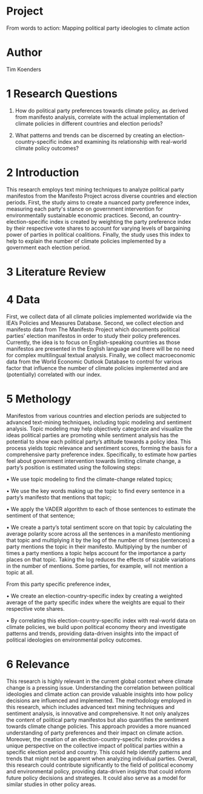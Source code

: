 # Project

From words to action: Mapping political party ideologies to climate action

# Author

Tim Koenders

# 1 Research Questions

1. How do political party preferences towards climate policy, as derived from manifesto analysis, correlate with the actual implementation of climate policies in different countries and election periods?

2. What patterns and trends can be discerned by creating an election-country-specific index and examining its relationship with real-world climate policy outcomes?

# 2 Introduction

This research employs text mining techniques to analyze political party manifestos from the Manifesto Project across diverse countries and election periods. First, the study aims to create a nuanced party preference index, measuring each party's stance on government intervention for environmentally sustainable economic practices. Second, an country-election-specific index is created by weighting the party preference index by their respective vote shares to account for varying levels of bargaining  power of parties in political coalitions. Finally, the study uses this index to help to explain the number of climate policies implemented by a government each election period.

# 3 Literature Review

# 4 Data

First, we collect data of all climate policies implemented worldwide via the IEA’s Policies and Measures Database. Second, we collect election and manifesto data from The Manifesto Project which documents political parties' election manifestos in order to study their policy preferences. Currently, the idea is to focus on English-speaking countries as those manifestos are presented in the English language and there will be no need for complex multilingual textual analysis. Finally, we collect macroeconomic data from the World Economic Outlook Database to control for various factor that influence the number of climate policies implemented and are (potentially) correlated with our index. 

# 5 Methology

Manifestos from various countries and election periods are subjected to advanced text-mining techniques, including topic modeling and sentiment analysis. Topic modeling may help objectively categorize and visualize the ideas political parties are promoting while sentiment analysis has the potential to show each political party’s attitude towards a policy idea. This process yields topic relevance and sentiment scores, forming the basis for a comprehensive party preference index. Specifically, to estimate how parties feel about government intervention towards limiting climate change, a party’s position is estimated using the following steps:

• We use topic modeling to find the climate-change related topics;

• We use the key words making up the topic to find every sentence in a party’s manifesto that mentions that topic;

• We apply the VADER algorithm to each of those sentences to estimate the sentiment of that sentence;

• We create a party’s total sentiment score on that topic by calculating the average polarity score across all the sentences in a manifesto mentioning that topic and multiplying it by the log of the number of times (sentences) a party mentions the topic in their manifesto. Multiplying by the number of times a party mentions a topic helps account for the importance a party places on that topic. Taking the log reduces the effects of sizable variations in the number of mentions. Some parties, for example, will not mention a topic at all.

From this party specific preference index, 

• We create an election-country-specific index by creating a weighted average of the party specific index where the weights are equal to their respective vote shares.

• By correlating this election-country-specific index with real-world data on climate policies, we build upon political economy theory and investigate patterns and trends, providing data-driven insights into the impact of political ideologies on environmental policy outcomes. 

# 6 Relevance

This research is highly relevant in the current global context where climate change is a pressing issue. Understanding the correlation between political ideologies and climate action can provide valuable insights into how policy decisions are influenced and implemented. The methodology employed in this research, which includes advanced text mining techniques and sentiment analysis, is innovative and comprehensive. It not only analyzes the content of political party manifestos but also quantifies the sentiment towards climate change policies. This approach provides a more nuanced understanding of party preferences and their impact on climate action. Moreover, the creation of an election-country-specific index provides a unique perspective on the collective impact of political parties within a specific election period and country. This could help identify patterns and trends that might not be apparent when analyzing individual parties. Overall, this research could contribute significantly to the field of political economy and environmental policy, providing data-driven insights that could inform future policy decisions and strategies. It could also serve as a model for similar studies in other policy areas.



